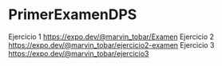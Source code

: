 # PrimerExamenDPS
Ejercicio 1 https://expo.dev/@marvin_tobar/Examen
Ejercicio 2 https://expo.dev/@marvin_tobar/ejercicio2-examen
Ejercicio 3 https://expo.dev/@marvin_tobar/ejercicio3
